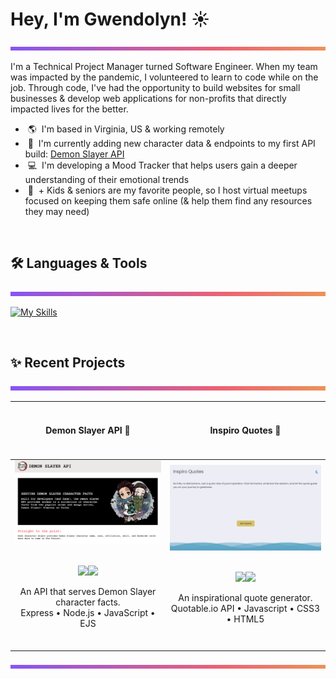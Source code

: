 # Hey, I'm Gwendolyn! ☀️

![Gradient Line](https://github.com/gwendolyn954/gwendolyn954/blob/main/line.png)

I'm a Technical Project Manager turned Software Engineer.  When my team was impacted by the pandemic, I volunteered to learn to code while on the job.  Through code, I've had the opportunity to build websites for small businesses & develop web applications for non-profits that directly impacted lives for the better.   

- &nbsp;🌎 &nbsp;I'm based in Virginia, US & working remotely
- &nbsp;👺&nbsp; I'm currently adding new character data & endpoints to my first API build: [Demon Slayer API](https://demon-slayer.cyclic.app/)
- &nbsp;💻 &nbsp;I'm developing a Mood Tracker that helps users gain a deeper understanding of their emotional trends
- &nbsp;🌻 &nbsp;+ Kids & seniors are my favorite people, so I host virtual meetups focused on keeping them safe online (& help them find any resources they may need)

<br>

## 🛠️ Languages & Tools
![Gradient Line](https://github.com/gwendolyn954/gwendolyn954/blob/main/line.png)

[![My Skills](https://skillicons.dev/icons?i=js,express,mongodb,nodejs,react,ts,firebase,wordpress,bootstrap,css,html,appwrite,figma,netlify,postman)](https://skillicons.dev)

<br>

## ✨ Recent Projects
![Gradient Line](https://github.com/gwendolyn954/gwendolyn954/blob/main/line.png)

| <br><br> Demon Slayer API 👺 <br><br><br> | <br><br> Inspiro Quotes 💬 <br><br><br> |
| ---------- | ---------- |
|![First Image](https://github.com/gwendolyn954/demon-slayer-api/blob/main/public/assets/ds-updated.png)<br><br> <p align="center"><a href="https://github.com/gwendolyn954/demon-slayer-api" target="_blank"><img src="https://img.shields.io/badge/Repo-red?style=for-the-badge&logo=github"/><a href="https://demon-slayer.cyclic.app/" target="_blank"><img src="https://img.shields.io/badge/-demo-green?style=for-the-badge&color=f24444"/></a></p> <p align="center">An API that serves Demon Slayer character facts.<br> Express • Node.js • JavaScript • EJS</p><br>|![Second Image](https://github.com/gwendolyn954/inspiro-quotes/blob/main/images/inspiro-home.png)<br><br> <p align="center"><a href="https://github.com/gwendolyn954/inspiro-quotes" target="_blank"><img src="https://img.shields.io/badge/Repo-gold?style=for-the-badge&logo=github"/><a href="https://inspiroquotes.netlify.app/" target="_blank"><img src="https://img.shields.io/badge/-website-green?style=for-the-badge&color=2dbded"/></a></p><p align="center">An inspirational quote generator.<br> Quotable.io API • Javascript • CSS3 • HTML5</p><br> |

![Gradient Line](https://github.com/gwendolyn954/gwendolyn954/blob/main/line.png)






<!-- Proudly created with GPRM ( https://gprm.itsvg.in ) -->
